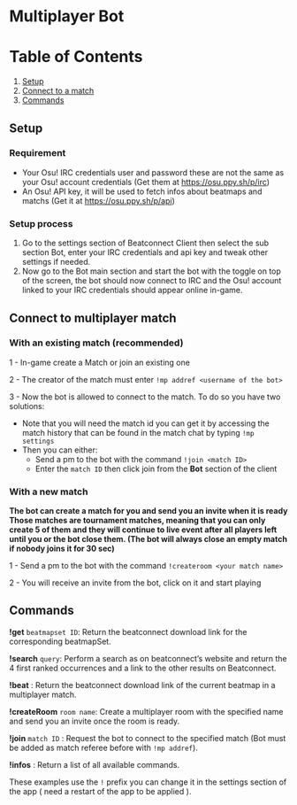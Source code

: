 # Multiplayer Bot

# Table of Contents
1. [Setup](#setup)
2. [Connect to a match](#connect-to-multiplayer-match)
3. [Commands](#commands)

## Setup

### Requirement 

- Your Osu! IRC credentials user and password these are not the same as your Osu! account credentials (Get them at https://osu.ppy.sh/p/irc)
- An Osu! API key, it will be used to fetch infos about beatmaps and matchs (Get it at https://osu.ppy.sh/p/api)

### Setup process 

1. Go to the settings section of Beatconnect Client then select the sub section Bot, enter your IRC credentials and api key and tweak other settings if needed.
2. Now go to the Bot main section and start the bot with the toggle on top of the screen, the bot should now connect to IRC and the Osu! account linked to your IRC credentials should appear online in-game.

## Connect to multiplayer match

### With an existing match (recommended) 

1 - In-game create a Match or join an existing one 

2 - The creator of the match must enter `!mp addref <username of the bot>`

3 - Now the bot is allowed to connect to the match. To do so you have two solutions:

- Note that you will need the match id you can get it by accessing the match history that can be found in the match chat by typing `!mp settings` 
- Then you can either: 
    - Send a pm to the bot with the command `!join <match ID>`
    - Enter the `match ID` then click join from the **Bot** section of the client 
    
    
### With a new match 

**The bot can create a match for you and send you an invite when it is ready
Those matches are tournament matches, meaning that you can only create 5 of them and they will continue to live event after all players left until you or the bot close them. 
(The bot will always close an empty match if nobody joins it for 30 sec)**

1 - Send a pm to the bot with the command `!createroom <your match name>`

2 - You will receive an invite from the bot, click on it and start playing


## Commands

**!get** `beatmapset ID`: Return the beatconnect download link for the corresponding beatmapSet.

**!search** `query`: Perform a search as on beatconnect’s website and return the 4 first ranked occurrences and a link to the other results on Beatconnect.

**!beat** : Return the beatconnect download link of the current beatmap in a multiplayer match.

**!createRoom** `room name`: Create a multiplayer room with the specified name and send you an invite once the room is ready.

**!join** `match ID` : Request the bot to connect to the specified match (Bot must be added as match referee before with `!mp addref`).

**!infos** : Return a list of all available commands.

These examples use the `!` prefix you can change it in the settings section of the app ( need a restart of the app to be applied ).
